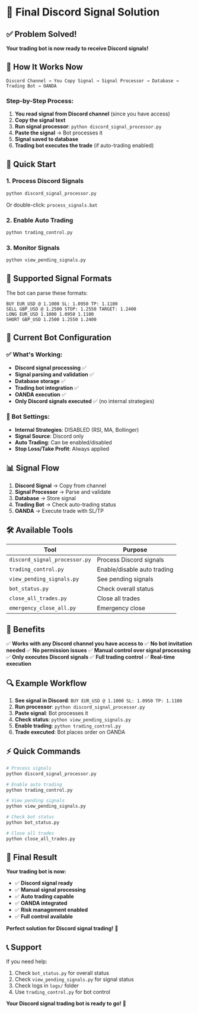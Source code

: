 # 🎯 Final Discord Signal Solution

## ✅ Problem Solved!

**Your trading bot is now ready to receive Discord signals!**

## 🔄 How It Works Now

```
Discord Channel → You Copy Signal → Signal Processor → Database → Trading Bot → OANDA
```

### Step-by-Step Process:

1. **You read signal from Discord channel** (since you have access)
2. **Copy the signal text**
3. **Run signal processor**: `python discord_signal_processor.py`
4. **Paste the signal** → Bot processes it
5. **Signal saved to database**
6. **Trading bot executes the trade** (if auto-trading enabled)

## 🚀 Quick Start

### 1. Process Discord Signals
```bash
python discord_signal_processor.py
```
Or double-click: `process_signals.bat`

### 2. Enable Auto Trading
```bash
python trading_control.py
```

### 3. Monitor Signals
```bash
python view_pending_signals.py
```

## 📝 Supported Signal Formats

The bot can parse these formats:

```
BUY EUR_USD @ 1.1000 SL: 1.0950 TP: 1.1100
SELL GBP_USD @ 1.2500 STOP: 1.2550 TARGET: 1.2400
LONG EUR_USD 1.1000 1.0950 1.1100
SHORT GBP_USD 1.2500 1.2550 1.2400
```

## 🎯 Current Bot Configuration

### ✅ What's Working:
- **Discord signal processing** ✅
- **Signal parsing and validation** ✅
- **Database storage** ✅
- **Trading bot integration** ✅
- **OANDA execution** ✅
- **Only Discord signals executed** ✅ (no internal strategies)

### 🔧 Bot Settings:
- **Internal Strategies**: DISABLED (RSI, MA, Bollinger)
- **Signal Source**: Discord only
- **Auto Trading**: Can be enabled/disabled
- **Stop Loss/Take Profit**: Always applied

## 📊 Signal Flow

1. **Discord Signal** → Copy from channel
2. **Signal Processor** → Parse and validate
3. **Database** → Store signal
4. **Trading Bot** → Check auto-trading status
5. **OANDA** → Execute trade with SL/TP

## 🛠️ Available Tools

| Tool | Purpose |
|------|---------|
| `discord_signal_processor.py` | Process Discord signals |
| `trading_control.py` | Enable/disable auto trading |
| `view_pending_signals.py` | See pending signals |
| `bot_status.py` | Check overall status |
| `close_all_trades.py` | Close all trades |
| `emergency_close_all.py` | Emergency close |

## 🎉 Benefits

✅ **Works with any Discord channel you have access to**
✅ **No bot invitation needed**
✅ **No permission issues**
✅ **Manual control over signal processing**
✅ **Only executes Discord signals**
✅ **Full trading control**
✅ **Real-time execution**

## 🔍 Example Workflow

1. **See signal in Discord**: `BUY EUR_USD @ 1.1000 SL: 1.0950 TP: 1.1100`
2. **Run processor**: `python discord_signal_processor.py`
3. **Paste signal**: Bot processes it
4. **Check status**: `python view_pending_signals.py`
5. **Enable trading**: `python trading_control.py`
6. **Trade executed**: Bot places order on OANDA

## ⚡ Quick Commands

```bash
# Process signals
python discord_signal_processor.py

# Enable auto trading
python trading_control.py

# View pending signals
python view_pending_signals.py

# Check bot status
python bot_status.py

# Close all trades
python close_all_trades.py
```

## 🎯 Final Result

**Your trading bot is now:**
- ✅ **Discord signal ready**
- ✅ **Manual signal processing**
- ✅ **Auto trading capable**
- ✅ **OANDA integrated**
- ✅ **Risk management enabled**
- ✅ **Full control available**

**Perfect solution for Discord signal trading!** 🚀

## 📞 Support

If you need help:
1. Check `bot_status.py` for overall status
2. Check `view_pending_signals.py` for signal status
3. Check logs in `logs/` folder
4. Use `trading_control.py` for bot control

**Your Discord signal trading bot is ready to go!** 🎉
